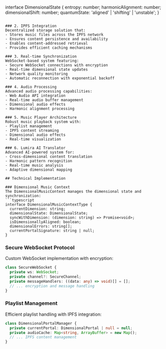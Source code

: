 interface DimensionalState {
  entropy: number;
  harmonicAlignment: number;
  dimensionalShift: number;
  quantumState: 'aligned' | 'shifting' | 'unstable';
}
```

### 2. IPFS Integration
Decentralized storage solution that:
- Stores music files across the IPFS network
- Ensures content persistence and availability
- Enables content-addressed retrieval
- Provides efficient caching mechanisms

### 3. Real-time Synchronization
WebSocket-based system featuring:
- Secure WebSocket connections with encryption
- Real-time dimensional state updates
- Network quality monitoring
- Automatic reconnection with exponential backoff

### 4. Audio Processing
Advanced audio processing capabilities:
- Web Audio API integration
- Real-time audio buffer management
- Dimensional audio effects
- Harmonic alignment processing

### 5. Music Player Architecture
Robust music playback system with:
- Playlist management
- IPFS content streaming
- Dimensional audio effects
- Real-time visualization

### 6. Lumira AI Translator
Advanced AI-powered system for:
- Cross-dimensional content translation
- Harmonic pattern recognition
- Real-time music analysis
- Adaptive dimensional mapping

## Technical Implementation

### Dimensional Music Context
The DimensionalMusicContext manages the dimensional state and synchronization:
```typescript
interface DimensionalMusicContextType {
  currentDimension: string;
  dimensionalState: DimensionalState;
  syncWithDimension: (dimension: string) => Promise<void>;
  isDimensionallyAligned: boolean;
  dimensionalErrors: string[];
  currentPortalSignature: string | null;
}
```

### Secure WebSocket Protocol
Custom WebSocket implementation with encryption:
```typescript
class SecureWebSocket {
  private ws: WebSocket;
  private channel?: SecureChannel;
  private messageHandlers: ((data: any) => void)[] = [];
  // ... encryption and message handling
}
```

### Playlist Management
Efficient playlist handling with IPFS integration:
```typescript
class DimensionalPortalManager {
  private currentPortal: DimensionalPortal | null = null;
  private audioCache: Map<string, ArrayBuffer> = new Map();
  // ... IPFS content management
}